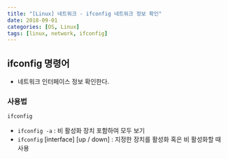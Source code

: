 ```yaml
---
title: "[Linux] 네트워크 - ifconfig 네트워크 정보 확인"
date: 2018-09-01
categories: [OS, Linux]
tags: [linux, network, ifconfig]
---
```


## ifconfig 명령어

- 네트워크 인터페이스 정보 확인한다.

### 사용법

```bash
ifconfig
```

- `ifconfig -a` : 비 활성화 장치 포함하여 모두 보기
- `ifconfig` [interface] [up / down] : 지정한 장치를 활성화 혹은 비 활성화할 때 사용